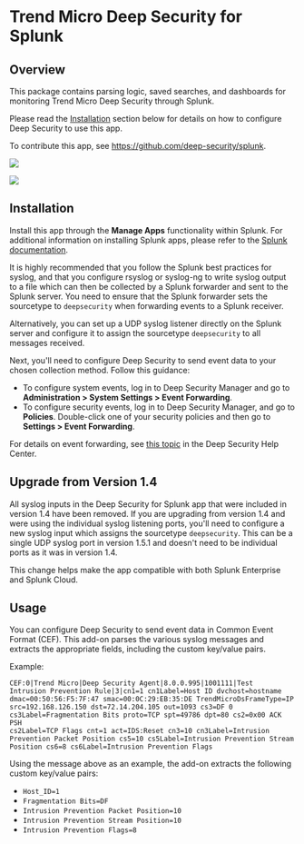 Trend Micro Deep Security for Splunk
=========================

Overview
--------
This package contains parsing logic, saved searches, and dashboards for monitoring Trend Micro Deep Security through Splunk.

Please read the [Installation](#installation) section below for details on how to configure Deep Security to use this app.

To contribute this app, see https://github.com/deep-security/splunk.

![](/screenshots/antimalware_dashboard.png) 

![](/screenshots/ips_dashboard.png)

<a name="installation"></a>Installation
------------
Install this app through the **Manage Apps** functionality within Splunk. For additional information on installing Splunk apps, please refer to the [Splunk documentation](https://docs.splunk.com/Documentation).

It is highly recommended that you follow the Splunk best practices for syslog, and that you configure rsyslog or syslog-ng to write syslog output to a file which can then be collected by a Splunk forwarder and sent to the Splunk server. You need to ensure that the Splunk forwarder sets the sourcetype to <code>deepsecurity</code> when forwarding events to a Splunk receiver.

Alternatively, you can set up a UDP syslog listener directly on the Splunk server and configure it to assign the sourcetype <code>deepsecurity</code> to all messages received.

Next, you'll need to configure Deep Security to send event data to your chosen collection method. Follow this guidance:

* To configure system events, log in to Deep Security Manager and go to **Administration > System Settings > Event Forwarding**.
* To configure security events, log in to Deep Security Manager, and go to **Policies**. Double-click one of your security policies and then go to **Settings > Event Forwarding**.

For details on event forwarding, see [this topic](https://help.deepsecurity.trendmicro.com/siem-syslog-forwarding-secure.html) in the Deep Security Help Center.

Upgrade from Version 1.4
------------
All syslog inputs in the Deep Security for Splunk app that were included in version 1.4 have been removed. If you are upgrading from version 1.4 and were using the individual syslog listening ports, you'll need to configure a new syslog input which assigns the sourcetype <code>deepsecurity</code>. This can be a single UDP syslog port in version 1.5.1 and doesn't need to be individual ports as it was in version 1.4.

This change helps make the app compatible with both Splunk Enterprise and Splunk Cloud.

Usage
------------
You can configure Deep Security to send event data in Common Event Format (CEF). This add-on parses the various syslog messages and extracts the appropriate fields, including the custom key/value pairs.

Example:

<code>CEF:0|Trend Micro|Deep Security Agent|8.0.0.995|1001111|Test Intrusion Prevention Rule|3|cn1=1 cn1Label=Host ID dvchost=hostname dmac=00:50:56:F5:7F:47 smac=00:0C:29:EB:35:DE TrendMicroDsFrameType=IP src=192.168.126.150 dst=72.14.204.105 out=1093 cs3=DF 0 cs3Label=Fragmentation Bits proto=TCP spt=49786 dpt=80 cs2=0x00 ACK PSH cs2Label=TCP Flags cnt=1 act=IDS:Reset cn3=10 cn3Label=Intrusion Prevention Packet Position cs5=10 cs5Label=Intrusion Prevention Stream Position cs6=8 cs6Label=Intrusion Prevention Flags</code>

Using the message above as an example, the add-on extracts the following custom key/value pairs:

* <code>Host_ID=1</code>
* <code>Fragmentation Bits=DF</code>
* <code>Intrusion Prevention Packet Position=10</code>
* <code>Intrusion Prevention Stream Position=10</code>
* <code>Intrusion Prevention Flags=8</code>
